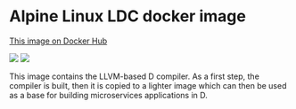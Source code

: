 # Alpine Linux LDC docker image

[This image on Docker Hub](https://hub.docker.com/r/bpfk/pkgbuilder)

[![](https://images.microbadger.com/badges/image/bpfk/ldc.svg)](https://microbadger.com/images/bpfk/ldc)
[![](https://images.microbadger.com/badges/version/bpfk/ldc.svg)](https://microbadger.com/images/bpfk/ldc)

This image contains the LLVM-based D compiler.
As a first step, the compiler is built,
then it is copied to a lighter image which can then be used as a base for building
microservices applications in D.
